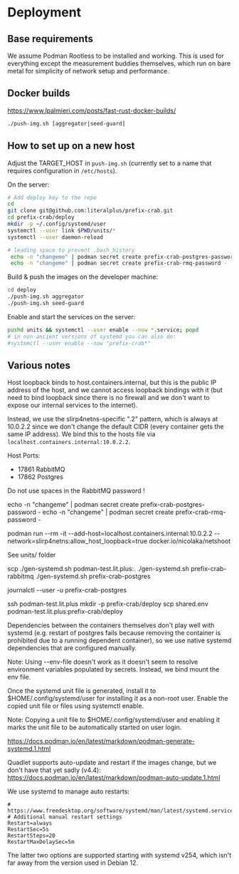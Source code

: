 # Deployment

## Base requirements

We assume Podman Rootless to be installed and working. This is used
for everything except the measurement buddies themselves, which
run on bare metal for simplicity of network setup and performance.

## Docker builds

https://www.lpalmieri.com/posts/fast-rust-docker-builds/

```bash
./push-img.sh [aggregator|seed-guard]
```

## How to set up on a new host

Adjust the TARGET_HOST in `push-img.sh` (currently set to a name that requires configuration in `/etc/hosts`).

On the server:

```bash
# Add deploy key to the repo
cd
git clone git@github.com:literalplus/prefix-crab.git
cd prefix-crab/deploy
mkdir -p ~/.config/systemd/user
systemctl --user link $PWD/units/*
systemctl --user daemon-reload

# leading space to prevent .bash_history
 echo -n "changeme" | podman secret create prefix-crab-postgres-password -
 echo -n "changeme" | podman secret create prefix-crab-rmq-password -
```

Build & push the images on the developer machine:

```bash
cd deploy
./push-img.sh aggregator
./push-img.sh seed-guard
```

Enable and start the services on the server:

```bash
pushd units && systemctl --user enable --now *.service; popd
# in non-ancient versions of systemd you can also do:
#systemctl --user enable --now "prefix-crab*"
```

## Various notes

Host loopback binds to host.containers.internal, but this is the public IP address of the host, and we cannot
access loopback bindings with it (but need to bind loopback since there is no firewall and we don't want to
expose our internal services to the internet).

Instead, we use the slirp4netns-specific ".2" pattern, which is always at 10.0.2.2 since we don't
change the default CIDR (every container gets the same IP address).
We bind this to the hosts file via `localhost.containers.internal:10.0.2.2`.

Host Ports:
 - 17861 RabbitMQ
 - 17862 Postgres

Do not use spaces in the RabbitMQ password !

echo -n "changeme" | podman secret create prefix-crab-postgres-password -
echo -n "changeme" | podman secret create prefix-crab-rmq-password -

podman run --rm -it --add-host=localhost.containers.internal:10.0.2.2 --network=slirp4netns:allow_host_loopback=true docker.io/nicolaka/netshoot

See units/ folder

scp ./gen-systemd.sh podman-test.lit.plus:.
./gen-systemd.sh prefix-crab-rabbitmq
./gen-systemd.sh prefix-crab-postgres

journalctl --user -u prefix-crab-postgres

ssh podman-test.lit.plus mkdir -p prefix-crab/deploy
scp shared.env podman-test.lit.plus:prefix-crab/deploy

Dependencies between the containers themselves don't play well with systemd (e.g. restart of postgres fails because
removing the container is prohibited due to a running dependent container), so we use native systemd dependencies that
are configured manually.

Note: Using --env-file doesn't work as it doesn't seem to resolve environment variables populated by
secrets. Instead, we bind mount the env file.

Once the systemd unit file is generated, install it to $HOME/.config/systemd/user for installing it as a non-root user. Enable the copied unit file or files using systemctl enable.

Note: Copying a unit file to $HOME/.config/systemd/user and enabling it marks the unit file to be automatically started on user login.

https://docs.podman.io/en/latest/markdown/podman-generate-systemd.1.html

Quadlet supports auto-update and restart if the images change, but we don't have that yet sadly (v4.4):
https://docs.podman.io/en/latest/markdown/podman-auto-update.1.html

We use systemd to manage auto restarts:

```
# https://www.freedesktop.org/software/systemd/man/latest/systemd.service.html#RestartSec=
# Additional manual restart settings
Restart=always
RestartSec=5s
RestartSteps=20
RestartMaxDelaySec=5m
```

The latter two options are supported starting with systemd v254, which isn't far away from the version used in
Debian 12.
